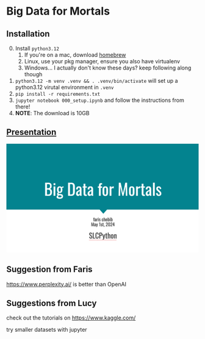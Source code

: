 # Big Data for Mortals

## Installation

0. Install `python3.12`
    1. If you're on a mac, download [homebrew](https://brew.sh/)
    2. Linux, use your pkg manager, ensure you also have virtualenv
    3. Windows... I actually don't know these days? keep following along though
1. `python3.12 -m venv .venv && . .venv/bin/activate` will set up a python3.12 virutal environment in `.venv`
2. `pip install -r requirements.txt`
3. `jupyter notebook 000_setup.ipynb` and follow the instructions from there!
4. **NOTE**: The download is 10GB

## [Presentation](https://docs.google.com/presentation/d/1OuDTdbGm-gRaF3Temt00N3f4AAdCCTpvERb-Sy8DZ8c/edit?usp=sharing)

[![img.png](img.png)](https://docs.google.com/presentation/d/1OuDTdbGm-gRaF3Temt00N3f4AAdCCTpvERb-Sy8DZ8c/edit?usp=sharing)


## Suggestion from Faris

https://www.perplexity.ai/ is better than OpenAI

## Suggestions from Lucy 

check out the tutorials on https://www.kaggle.com/ 

try smaller datasets with jupyter




